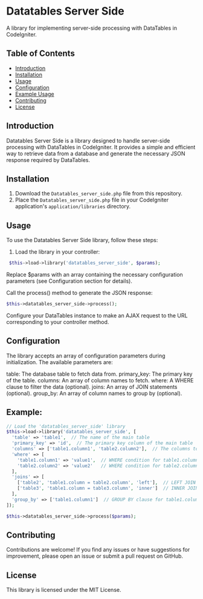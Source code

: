 # Datatables Server Side

A library for implementing server-side processing with DataTables in CodeIgniter.

## Table of Contents

- [Introduction](#introduction)
- [Installation](#installation)
- [Usage](#usage)
- [Configuration](#configuration)
- [Example Usage](#example)
- [Contributing](#contributing)
- [License](#license)

## Introduction

Datatables Server Side is a library designed to handle server-side processing with DataTables in CodeIgniter. It provides a simple and efficient way to retrieve data from a database and generate the necessary JSON response required by DataTables.

## Installation

1. Download the `Datatables_server_side.php` file from this repository.
2. Place the `Datatables_server_side.php` file in your CodeIgniter application's `application/libraries` directory.

## Usage

To use the Datatables Server Side library, follow these steps:

1. Load the library in your controller:

  ```php
   $this->load->library('datatables_server_side', $params);
  ```
   Replace $params with an array containing the necessary configuration parameters (see Configuration section for details).

Call the process() method to generate the JSON response:

```php
$this->datatables_server_side->process();
```
Configure your DataTables instance to make an AJAX request to the URL corresponding to your controller method.

## Configuration

The library accepts an array of configuration parameters during initialization. The available parameters are:

table: The database table to fetch data from.
primary_key: The primary key of the table.
columns: An array of column names to fetch.
where: A WHERE clause to filter the data (optional).
joins: An array of JOIN statements (optional).
group_by: An array of column names to group by (optional).

## Example:

```php
// Load the 'datatables_server_side' library
$this->load->library('datatables_server_side', [
  'table' => 'table1',  // The name of the main table
  'primary_key' => 'id',  // The primary key column of the main table
  'columns' => ['table1.column1', 'table2.column2'],  // The columns to fetch from the main table and table2
  'where' => [
    'table1.column1' => 'value1',  // WHERE condition for table1.column1
    'table2.column2' => 'value2'   // WHERE condition for table2.column2
  ],
  'joins' => [
    ['table2', 'table1.column = table2.column', 'left'],  // LEFT JOIN with table2 on column equality
    ['table3', 'table1.column = table3.column', 'inner']  // INNER JOIN with table3 on column equality
  ],
  'group_by' => ['table1.column1']  // GROUP BY clause for table1.column1
]);

$this->datatables_server_side->process($params);
```

## Contributing

Contributions are welcome! If you find any issues or have suggestions for improvement, please open an issue or submit a pull request on GitHub.

## License

This library is licensed under the MIT License.
